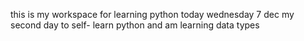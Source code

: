 this is my workspace for learning python
today wednesday 7 dec  my second day to self- learn python and am learning data types
